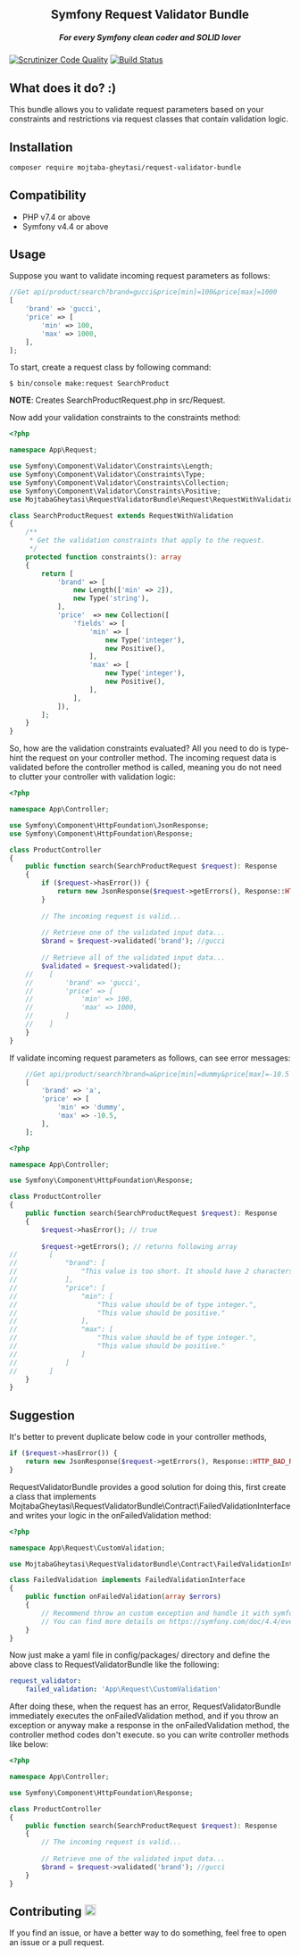 <h2 align="center">
Symfony Request Validator Bundle
</h2>

<h5 align="center">For every Symfony clean coder and SOLID lover</h5>

[![Scrutinizer Code Quality](https://scrutinizer-ci.com/g/mojtaba-gheytasi/request-validator-bundle/badges/quality-score.png?b=main)](https://scrutinizer-ci.com/g/mojtaba-gheytasi/request-validator-bundle/?branch=main)
[![Build Status](https://scrutinizer-ci.com/g/mojtaba-gheytasi/request-validator-bundle/badges/build.png?b=main)](https://scrutinizer-ci.com/g/mojtaba-gheytasi/request-validator-bundle/build-status/main)

<h2>What does it do? :)</h2>

This bundle allows you to validate request parameters based on your constraints and restrictions via request classes that contain validation logic.

<h2>Installation</h2>

```bash
composer require mojtaba-gheytasi/request-validator-bundle
```

<h2>Compatibility</h2>

* PHP v7.4 or above
* Symfony v4.4 or above

<h2>Usage</h2>

Suppose you want to validate incoming request parameters as follows:

```php
//Get api/product/search?brand=gucci&price[min]=100&price[max]=1000
[
    'brand' => 'gucci',
    'price' => [
        'min' => 100,
        'max' => 1000,
    ],
];
```
To start, create a request class by following command:
```console
$ bin/console make:request SearchProduct
```
**NOTE**: Creates SearchProductRequest.php in src/Request.

Now add your validation constraints to the constraints method:
```php
<?php

namespace App\Request;

use Symfony\Component\Validator\Constraints\Length;
use Symfony\Component\Validator\Constraints\Type;
use Symfony\Component\Validator\Constraints\Collection;
use Symfony\Component\Validator\Constraints\Positive;
use MojtabaGheytasi\RequestValidatorBundle\Request\RequestWithValidation;

class SearchProductRequest extends RequestWithValidation
{
    /**
     * Get the validation constraints that apply to the request.
     */
    protected function constraints(): array
    {
        return [
            'brand' => [
                new Length(['min' => 2]),
                new Type('string'),
            ],
            'price'  => new Collection([
                'fields' => [
                    'min' => [
                        new Type('integer'),
                        new Positive(),
                    ],
                    'max' => [
                        new Type('integer'),
                        new Positive(),
                    ],
                ],
            ]),
        ];
    }
}
```
So, how are the validation constraints evaluated? All you need to do is type-hint the request on your controller method. The incoming request data is validated before the controller method is called, meaning you do not need to clutter your controller with validation logic:

```php
<?php

namespace App\Controller;

use Symfony\Component\HttpFoundation\JsonResponse;
use Symfony\Component\HttpFoundation\Response;

class ProductController 
{
    public function search(SearchProductRequest $request): Response
    {
        if ($request->hasError()) {
            return new JsonResponse($request->getErrors(), Response::HTTP_BAD_REQUEST);
        }
    
        // The incoming request is valid...
    
        // Retrieve one of the validated input data...
        $brand = $request->validated('brand'); //gucci
    
        // Retrieve all of the validated input data...
        $validated = $request->validated();
    //    [
    //        'brand' => 'gucci',
    //        'price' => [
    //            'min' => 100,
    //            'max' => 1000,
    //        ]
    //    ]
    }
}
```
If validate incoming request parameters as follows, can see error messages:

```php
    //Get api/product/search?brand=a&price[min]=dummy&price[max]=-10.5
    [
        'brand' => 'a',
        'price' => [
            'min' => 'dummy',
            'max' => -10.5,
        ],
    ];
```
```php
<?php

namespace App\Controller;

use Symfony\Component\HttpFoundation\Response;

class ProductController 
{
    public function search(SearchProductRequest $request): Response
    {
        $request->hasError(); // true
        
        $request->getErrors(); // returns following array
//        [
//            "brand": [
//                "This value is too short. It should have 2 characters or more."
//            ],
//            "price": [
//                "min": [
//                    "This value should be of type integer.",
//                    "This value should be positive."
//                ],
//                "max": [
//                    "This value should be of type integer.",
//                    "This value should be positive."
//                ]
//            ]
//        ]   
    }
}
```
<h2>Suggestion</h2>
It's better to prevent duplicate below code in your controller methods,

```php
if ($request->hasError()) {
    return new JsonResponse($request->getErrors(), Response::HTTP_BAD_REQUEST);
}
```
RequestValidatorBundle provides a good solution for doing this, first create a class that implements MojtabaGheytasi\RequestValidatorBundle\Contract\FailedValidationInterface and writes your logic in the onFailedValidation method:
```php
<?php

namespace App\Request\CustomValidation;

use MojtabaGheytasi\RequestValidatorBundle\Contract\FailedValidationInterface;

class FailedValidation implements FailedValidationInterface
{
    public function onFailedValidation(array $errors)
    {
        // Recommend throw an custom exception and handle it with symfony listeners (listen on ExceptionEvent)
        // You can find more details on https://symfony.com/doc/4.4/event_dispatcher.html#creating-an-event-listener
    }
}
```

Now just make a yaml file in config/packages/ directory and define the above class to RequestValidatorBundle like the following:

```yaml
request_validator:
    failed_validation: 'App\Request\CustomValidation'
```

After doing these, when the request has an error, RequestValidatorBundle immediately executes the onFailedValidation method, and if you throw an exception or anyway make a response in the onFailedValidation method, the controller method codes don't execute. so you can write controller methods like below:

```php
<?php

namespace App\Controller;

use Symfony\Component\HttpFoundation\Response;

class ProductController 
{
    public function search(SearchProductRequest $request): Response
    {
        // The incoming request is valid...
    
        // Retrieve one of the validated input data...
        $brand = $request->validated('brand'); //gucci
    }
}

```

<h2>Contributing <img class="emoji" alt="raising_hand" height="20" width="20" src="https://github.githubassets.com/images/icons/emoji/unicode/1f64b.png">
</h2> 

If you find an issue, or have a better way to do something, feel free to open an issue or a pull request.
